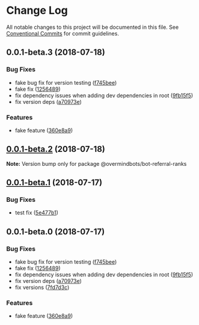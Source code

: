 # Change Log

All notable changes to this project will be documented in this file.
See [Conventional Commits](https://conventionalcommits.org) for commit guidelines.

<a name="0.0.1-beta.3"></a>
## 0.0.1-beta.3 (2018-07-18)


### Bug Fixes

* fake bug fix for version testing ([f745bee](https://github.com/overmindbots/bot-referral-ranks/commit/f745bee))
* fake fix ([1256489](https://github.com/overmindbots/bot-referral-ranks/commit/1256489))
* fix dependency issues when adding dev dependencies in root ([9fb15f5](https://github.com/overmindbots/bot-referral-ranks/commit/9fb15f5))
* fix version deps ([a70973e](https://github.com/overmindbots/bot-referral-ranks/commit/a70973e))


### Features

* fake feature ([360e8a9](https://github.com/overmindbots/bot-referral-ranks/commit/360e8a9))




<a name="0.0.1-beta.2"></a>
## [0.0.1-beta.2](https://github.com/overmindbots/bot-referral-ranks/compare/@overmindbots/bot-referral-ranks@0.0.1-beta.1...@overmindbots/bot-referral-ranks@0.0.1-beta.2) (2018-07-18)




**Note:** Version bump only for package @overmindbots/bot-referral-ranks

<a name="0.0.1-beta.1"></a>
## [0.0.1-beta.1](https://github.com/overmindbots/bot-referral-ranks/compare/@overmindbots/bot-referral-ranks@0.0.1-beta.0...@overmindbots/bot-referral-ranks@0.0.1-beta.1) (2018-07-17)


### Bug Fixes

* test fix ([5e477b1](https://github.com/overmindbots/bot-referral-ranks/commit/5e477b1))




<a name="0.0.1-beta.0"></a>
## 0.0.1-beta.0 (2018-07-17)


### Bug Fixes

* fake bug fix for version testing ([f745bee](https://github.com/overmindbots/bot-referral-ranks/commit/f745bee))
* fake fix ([1256489](https://github.com/overmindbots/bot-referral-ranks/commit/1256489))
* fix dependency issues when adding dev dependencies in root ([9fb15f5](https://github.com/overmindbots/bot-referral-ranks/commit/9fb15f5))
* fix version deps ([a70973e](https://github.com/overmindbots/bot-referral-ranks/commit/a70973e))
* fix versions ([7fd7d3c](https://github.com/overmindbots/bot-referral-ranks/commit/7fd7d3c))


### Features

* fake feature ([360e8a9](https://github.com/overmindbots/bot-referral-ranks/commit/360e8a9))
